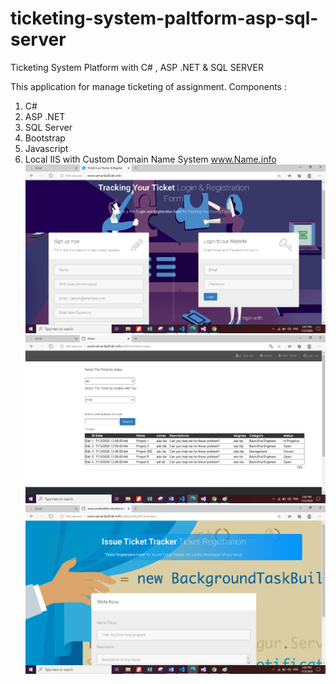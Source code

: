 # ticketing-system-paltform-asp-sql-server
Ticketing System Platform with C# , ASP .NET &amp; SQL SERVER

This application for manage ticketing of assignment.
 Components :
1.	C#
2.	ASP .NET
3.	SQL Server
4.	Bootstrap
5.	Javascript
6. Local IIS with Custom Domain Name System www.Name.info
![alt tag](https://github.com/exp-technology/ticketing-system-paltform-asp-sql-server/blob/master/ticketing1.png?raw=true)
![alt tag](https://github.com/exp-technology/ticketing-system-paltform-asp-sql-server/blob/master/ticketing2.png?raw=true)
![alt tag](https://github.com/exp-technology/ticketing-system-paltform-asp-sql-server/blob/master/ticketing3.png?raw=true)
